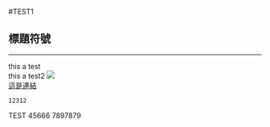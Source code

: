 #TEST1
## 標題符號
---
this a test<br>
this a test2
![](https://upload.wikimedia.org/wikipedia/commons/thumb/c/c2/GitHub_Invertocat_Logo.svg/800px-GitHub_Invertocat_Logo.svg.png)<br>
[這是連結](https://upload.wikimedia.org/wikipedia/commons/thumb/c/c2/GitHub_Invertocat_Logo.svg/800px-GitHub_Invertocat_Logo.svg.png)
```
12312
```
TEST
45666
7897879
